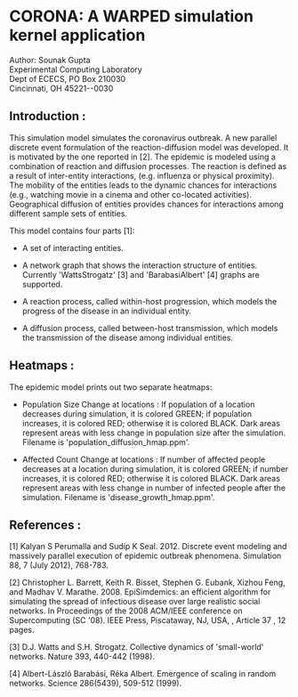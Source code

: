 # CORONA: A WARPED simulation kernel application

Author: Sounak Gupta <br>
Experimental Computing Laboratory <br>
Dept of ECECS, PO Box 210030 <br>
Cincinnati, OH  45221--0030 <br>

## Introduction :

This simulation model simulates the coronavirus outbreak. A new parallel
discrete event formulation of the reaction-diffusion model was developed.
It is motivated by the one reported in [2]. The epidemic is modeled using
a combination of reaction  and diffusion  processes. The reaction  is
defined as  a result of  inter-entity  interactions, (e.g. influenza or
physical proximity). The mobility of the entities leads to the  dynamic
chances for interactions (e.g., watching movie in a cinema and  other
co-located  activities). Geographical diffusion  of entities provides
chances for  interactions  among  different  sample  sets  of entities.

This model contains four parts [1]:

+ A set of interacting entities.

+ A network graph that shows the interaction structure of entities.
  Currently 'WattsStrogatz' [3] and 'BarabasiAlbert' [4] graphs are 
  supported.

+ A reaction process, called within-host progression, which models the
  progress of the disease in an individual entity.

+ A diffusion process, called between-host transmission, which models
  the transmission of the disease among individual entities.

## Heatmaps :

The epidemic model prints out two separate heatmaps:

+ Population Size Change at locations : If population of a location
  decreases during simulation, it is colored GREEN; if population
  increases, it is colored RED; otherwise it is colored BLACK. Dark
  areas represent areas with less change in population size after
  the simulation. Filename is 'population\_diffusion\_hmap.ppm'.

+ Affected Count Change at locations : If number of affected people
  decreases at a location during simulation, it is colored GREEN; if
  number increases, it is colored RED; otherwise it is colored BLACK.
  Dark areas represent areas with less change in number of infected
  people after the simulation. Filename is 'disease\_growth\_hmap.ppm'.

## References :

[1] Kalyan S Perumalla and Sudip K Seal. 2012. Discrete event modeling
and massively parallel execution of epidemic outbreak phenomena.
Simulation 88, 7 (July 2012), 768-783.

[2] Christopher L. Barrett, Keith R. Bisset, Stephen G. Eubank, Xizhou Feng,
and Madhav V. Marathe. 2008. EpiSimdemics: an efficient algorithm for
simulating the spread of infectious disease over large realistic social networks.
In Proceedings of the 2008 ACM/IEEE conference on Supercomputing (SC '08).
IEEE Press, Piscataway, NJ, USA, , Article 37 , 12 pages.

[3] D.J. Watts and S.H. Strogatz. Collective dynamics of 'small-world' networks.
Nature 393, 440-442 (1998).

[4] Albert-László Barabási, Réka Albert. Emergence of scaling in random networks.
Science 286(5439), 509-512 (1999).

